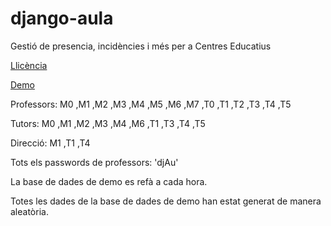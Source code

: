 django-aula
===========

Gestió de presencia, incidències i més per a Centres Educatius


[Llicència](https://github.com/ctrl-alt-d/django-aula/blob/master/LICENSE)

[Demo](http://djau.ctrlaltd.webfactional.com)


Professors: M0 ,M1 ,M2 ,M3 ,M4 ,M5 ,M6 ,M7 ,T0 ,T1 ,T2 ,T3 ,T4 ,T5

Tutors: M0 ,M1 ,M2 ,M3 ,M4 ,M6 ,T1 ,T3 ,T4 ,T5

Direcció: M1 ,T1 ,T4

Tots els passwords de professors: 'djAu'


La base de dades de demo es refà a cada hora.

Totes les dades de la base de dades de demo han estat generat de manera aleatòria.
